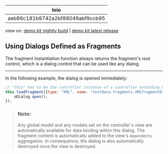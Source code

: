 <!-- loioaeb86c181b9742a2bf88049abf9ccb95 -->

| loio |
| -----|
| aeb86c181b9742a2bf88049abf9ccb95 |

<div id="loio">

view on: [demo kit nightly build](https://openui5nightly.hana.ondemand.com/#/topic/aeb86c181b9742a2bf88049abf9ccb95) | [demo kit latest release](https://openui5.hana.ondemand.com/#/topic/aeb86c181b9742a2bf88049abf9ccb95)</div>

## Using Dialogs Defined as Fragments

The fragment instantiation function always returns the fragment's root control, which is a dialog control that can be used like any dialog.

***

In the following example, the dialog is opened immediately:

``` js
// "this" has to be the controller instance of a controller extending module "sap/ui/core/mvc/Controller"
this.loadFragment({type: "XML", name: "testdata.fragments.XMLFragmentDialog"}).then(function(oDialog) {
	oDialog.open();
});
```

> ### Note:  
> Any global model and any models set on the controller's view are automatically available for data binding within this dialog. The fragment content is automatically added to the view's `dependents` aggregation. In consequence, the dialog is also automatically destroyed once the view is destroyed.

